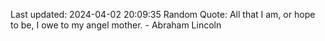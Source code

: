 Last updated: 2024-04-02 20:09:35
Random Quote: All that I am, or hope to be, I owe to my angel mother. - Abraham Lincoln